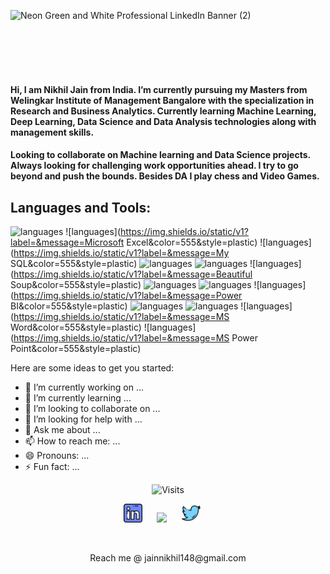 ![Neon Green and White Professional LinkedIn Banner (2)](https://user-images.githubusercontent.com/83585688/130233313-fe187199-556d-437b-8450-5e282a0801b8.gif)

<br>
<br>
<br>
<br>


#### Hi, I am Nikhil Jain from India. I’m currently pursuing my Masters from Welingkar Institute of Management Bangalore with the specialization in Research and Business Analytics. Currently learning Machine Learning, Deep Learning, Data Science and Data Analysis technologies along with management skills.
#### Looking to collaborate on Machine learning and Data Science projects. Always looking for challenging work opportunities ahead. I try to go beyond and push the bounds. Besides DA I play chess and Video Games.

## Languages and Tools:

![languages](https://img.shields.io/static/v1?label=&message=Python&color=555&style=plastic)
![languages](https://img.shields.io/static/v1?label=&message=Microsoft Excel&color=555&style=plastic)
![languages](https://img.shields.io/static/v1?label=&message=My SQL&color=555&style=plastic)
![languages](https://img.shields.io/static/v1?label=&message=Pandas&color=555&style=plastic)
![languages](https://img.shields.io/static/v1?label=&message=Seaborn&color=555&style=plastic)
![languages](https://img.shields.io/static/v1?label=&message=Beautiful Soup&color=555&style=plastic)
![languages](https://img.shields.io/static/v1?label=&message=Jupyter&color=555&style=plastic)
![languages](https://img.shields.io/static/v1?label=&message=Tableau&color=555&style=plastic)
![languages](https://img.shields.io/static/v1?label=&message=Power BI&color=555&style=plastic)
![languages](https://img.shields.io/static/v1?label=&message=Numpy&color=555&style=plastic)
![languages](https://img.shields.io/static/v1?label=&message=Matplotlib&color=555&style=plastic)
![languages](https://img.shields.io/static/v1?label=&message=MS Word&color=555&style=plastic)
![languages](https://img.shields.io/static/v1?label=&message=MS Power Point&color=555&style=plastic)



Here are some ideas to get you started:

- 🔭 I’m currently working on ...
- 🌱 I’m currently learning ...
- 👯 I’m looking to collaborate on ...
- 🤔 I’m looking for help with ...
- 💬 Ask me about ...
- 📫 How to reach me: ...
- 😄 Pronouns: ...
- ⚡ Fun fact: ...


<p align="middle">
<img src="https://komarev.com/ghpvc/?username=nikhil-jnn" alt="Visits"/>

<p align="middle">
<a href="https://www.linkedin.com/in/nikhiljain148/" target="_blank"><img height="30" src="https://raw.githubusercontent.com/AbhishekMaira10/AbhishekMaira10/master/linkedin.png?raw=true"></a>&nbsp;&nbsp;&nbsp;&nbsp;&nbsp;
<a href="https://www.instagram.com/nikhil.jnn/" target="_blank"><img height="30" src="https://image.flaticon.com/icons/svg/725/725278.svg"></a>&nbsp;&nbsp;&nbsp;&nbsp;&nbsp;
<a href="https://twitter.com/nikhiljain148" target="_blank"><img height="30" src="https://raw.githubusercontent.com/AbhishekMaira10/AbhishekMaira10/master/Resources/png/twitter.png?raw=true"></a>&nbsp;&nbsp;&nbsp;&nbsp;&nbsp;
</p>
<br>
<p align="middle">
<a = "">Reach me @ jainnikhil148@gmail.com </a> 
